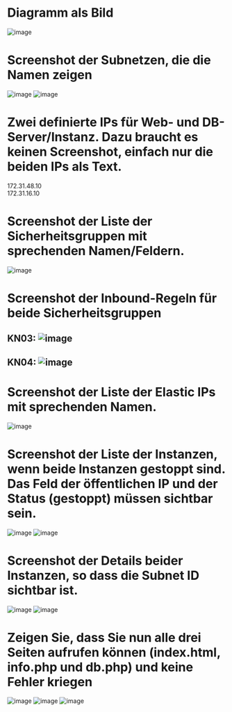 # **Diagramm als Bild**
![image](https://github.com/user-attachments/assets/69e1ec83-a4cd-4953-a99e-8c5b8b10562c)


# Screenshot der Subnetzen, die die Namen zeigen

![image](https://github.com/user-attachments/assets/e591eed5-85a1-41a0-86ab-ddb73e0fe46d)
![image](https://github.com/user-attachments/assets/612257df-f1b2-4934-973b-b2b24f3c169f)

# Zwei definierte IPs für Web- und DB-Server/Instanz. Dazu braucht es keinen Screenshot, einfach nur die beiden IPs als Text.
172.31.48.10 <br>
172.31.16.10

# Screenshot der Liste der Sicherheitsgruppen mit sprechenden Namen/Feldern. 
![image](https://github.com/user-attachments/assets/192a48f8-2be7-43e1-ab47-cea83edcd439)

# Screenshot der Inbound-Regeln für beide Sicherheitsgruppen
## KN03: ![image](https://github.com/user-attachments/assets/5c608f17-9528-4c9b-a1f4-d64976267dfc)

## KN04: ![image](https://github.com/user-attachments/assets/99325564-6e1d-4bc0-b12f-3b04f688ad68)

# Screenshot der Liste der Elastic IPs mit sprechenden Namen.
![image](https://github.com/user-attachments/assets/48883f7e-f947-4916-b68d-2987c90a719a)

# Screenshot der Liste der Instanzen, wenn beide Instanzen gestoppt sind. Das Feld der öffentlichen IP und der Status (gestoppt) müssen sichtbar sein. 
![image](https://github.com/user-attachments/assets/1e331d06-c407-4574-88dd-7ba9ebfdf1e9)
![image](https://github.com/user-attachments/assets/3655edf0-db5b-417b-b176-21a3dde9fe8b)

# Screenshot der Details beider Instanzen, so dass die Subnet ID sichtbar ist.
![image](https://github.com/user-attachments/assets/0ac0386d-3fa8-4c61-8698-9ff1046ab165)
![image](https://github.com/user-attachments/assets/19031fa0-5acf-4c50-a8b4-be17afdb7640)

# Zeigen Sie, dass Sie nun alle drei Seiten aufrufen können (index.html, info.php und db.php) und keine Fehler kriegen
![image](https://github.com/user-attachments/assets/f0369950-11e8-45f2-b26c-7b1be485f59f)
![image](https://github.com/user-attachments/assets/faa29017-417c-410f-ade5-7da031a94925)
![image](https://github.com/user-attachments/assets/840dc65d-ebe9-4302-a997-f4f143a79e1d)
